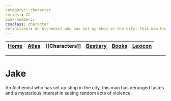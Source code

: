 ```yaml
---
category:: character
series:: CC
book-number::
cssclass: character
definition:: An Alchemist who has set up shop in the city, this man has deranged tastes and a mysterious interest in seeing random acts of violence.
---
```



|  [Home](obsidian://open?file=CAL-Wiki&file=Home) | [Atlas](obsidian://open?file=CAL-Wiki&file=Atlas%2FAtlas) | [[Characters]] | [Bestiary](obsidian://open?file=CAL-Wiki&file=Bestiary%2FBestiary) | [Books](obsidian://open?file=CAL-Wiki&file=Books%2FBooks)| [Lexicon](obsidian://open?file=CAL-Wiki&file=Lexicon%2FLexicon) | 
| -------- | -------|------- | ------------ | --------- | ----------- |



---
# Jake
An Alchemist who has set up shop in the city, this man has deranged tastes and a mysterious interest in seeing random acts of violence.